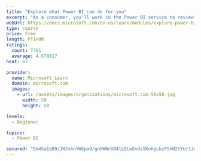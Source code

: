 ```yaml
---
title: "Explore what Power BI can do for you"
excerpt: "As a consumer, you'll work in the Power BI service to review and interact with content that has been shared with you. This module provides the foundational information that you need to work effectively in the Power BI service."
webUrl: https://docs.microsoft.com/en-us/learn/modules/explore-power-bi-service/
type: course
price: Free
length: PT1H9M
ratings:
  count: 7761
  average: 4.670017
heat: 67

provider:
  name: Microsoft Learn
  domain: microsoft.com
  images:
    - url: /assets/images/organizations/microsoft.com-50x50.jpg
      width: 50
      height: 50

levels:
  - Beginner

topics:
  - Power BI

secured: "Em4SaEeB9/2W2shnYWEpa9/gnXWWcUB4lLELwEvdsSKo6gLbzF5hN2YYUr13oJ0n+l5+UvQBXTr0wB2XLTAhDOUM5bQC+7FV5+1IHQyhCFLoUk2Fk3/hsQmv1NV6oa3HO19gzpaQHDIfXBnqB6wMumd1JtlEK3hjVHpg9JVZOIzvZjpSQWdLJtEThGHjzXVzmU1KtNQNsufClT5pJqCUiXgPW8KWe9mv9IicaMR2Yfbp+8ihjCBjTLOb4dMugSxPC3+NYxRYISBhqkouTdpqfi5m52uTd87Vxtme2hZY+z9A3bCCpECxJ113fKCwrOlafpe9/gp9XSsBRknagjf614dbC+irNHgi+HElmvpv0uusnOdKg/7B+jk0XKViLRHKJbwBh0RhkJxQ1iM4Z8bQFfOSKBX4beQV0hxfMUOKEdE=;6OMe0lvGA+6a5ss2v0Mkmg=="
---
```


